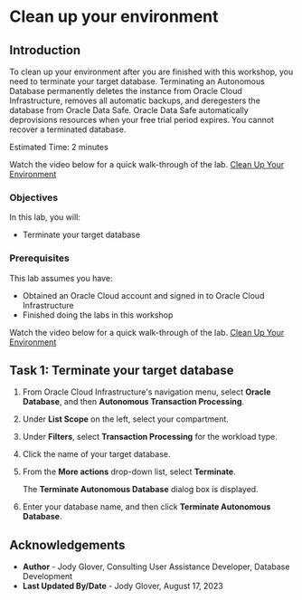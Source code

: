 # Clean up your environment

## Introduction

To clean up your environment after you are finished with this workshop, you need to terminate your target database. Terminating an Autonomous Database permanently deletes the instance from Oracle Cloud Infrastructure, removes all automatic backups, and deregesters the database from Oracle Data Safe. Oracle Data Safe automatically deprovisions resources when your free trial period expires. You cannot recover a terminated database.

Estimated Time: 2 minutes

Watch the video below for a quick walk-through of the lab.
[Clean Up Your Environment](videohub:1_gtnuybhy)

### Objectives

In this lab, you will:

- Terminate your target database

### Prerequisites

This lab assumes you have:

- Obtained an Oracle Cloud account and signed in to Oracle Cloud Infrastructure
- Finished doing the labs in this workshop

Watch the video below for a quick walk-through of the lab.
[Clean Up Your Environment](videohub:1_pxjlxjkf)

## Task 1: Terminate your target database

1. From Oracle Cloud Infrastructure's navigation menu, select **Oracle Database**, and then **Autonomous Transaction Processing**.

2. Under **List Scope** on the left, select your compartment.

3. Under **Filters**, select **Transaction Processing** for the workload type.

4. Click the name of your target database.

5. From the **More actions** drop-down list, select **Terminate**.

    The **Terminate Autonomous Database** dialog box is displayed.

6. Enter your database name, and then click **Terminate Autonomous Database**. 


## Acknowledgements

- **Author** - Jody Glover, Consulting User Assistance Developer, Database Development
- **Last Updated By/Date** - Jody Glover, August 17, 2023

